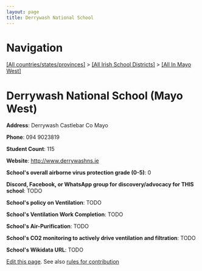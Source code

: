 ```yaml
---
layout: page
title: Derrywash National School
---
```

# Navigation

[[All countries/states/provinces]](../../..) > [[All Irish School Districts]](../..) > [[All In Mayo West]](..)

# Derrywash National School (Mayo West)

**Address**: Derrywash Castlebar Co Mayo

**Phone**: 094 9023819

**Student Count**: 115

**Website**: <http://www.derrywashns.ie>

**School's overall airborne virus protection grade (0-5)**: 0

**Discord, Facebook, or WhatsApp group for discovery/advocacy for THIS school**: TODO

**School's policy on Ventilation**: TODO

**School's Ventilation Work Completion**: TODO

**School's Air-Purification**: TODO

**School's CO2 monitoring to actively drive ventilation and filtration**: TODO

**School's Wikidata URL**: TODO


[Edit this page](https://github.com/ventilate-schools/Ireland/edit/main/./Mayo_West/Derrywash_National_School.md). See also [rules for contribution](../../../contribution-rules/)